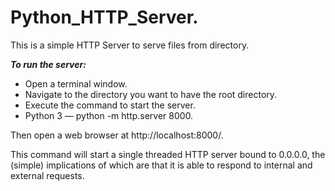# Python_HTTP_Server. 

This is a simple HTTP Server to serve files from directory.

***To run the server:***
- Open a terminal window.
- Navigate to the directory you want to have the root directory.
- Execute the command to start the server.
- Python 3 — python -m http.server 8000.  
 

Then open a web browser at http://localhost:8000/.  

This command will start a single threaded HTTP server bound to 0.0.0.0, the (simple) implications of which are that it is able to respond to internal and external requests.
